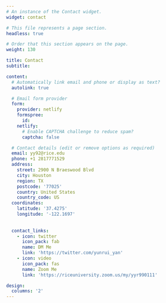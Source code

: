 ```yaml
---
# An instance of the Contact widget.
widget: contact

# This file represents a page section.
headless: true

# Order that this section appears on the page.
weight: 130

title: Contact
subtitle:

content:
  # Automatically link email and phone or display as text?
  autolink: true

  # Email form provider
  form:
    provider: netlify
    formspree:
      id:
    netlify:
      # Enable CAPTCHA challenge to reduce spam?
      captcha: false

  # Contact details (edit or remove options as required)
  email: yy92@rice.edu
  phone: +1 2817771529
  address:
    street: 2900 N Braeswood Blvd
    city: Houston
    region: TX
    postcode: '77025'
    country: United States
    country_code: US
  coordinates:
    latitude: '37.4275'
    longitude: '-122.1697'
  
  
  contact_links:
    - icon: twitter
      icon_pack: fab
      name: DM Me
      link: 'https://twitter.com/yunrui_yan'
    - icon: video
      icon_pack: fas
      name: Zoom Me
      link: 'https://riceuniversity.zoom.us/my/yyr990111'

design:
  columns: '2'
---
```

